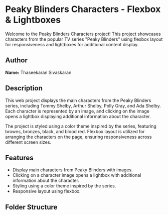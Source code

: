 # Peaky Blinders Characters - Flexbox & Lightboxes

Welcome to the Peaky Blinders Characters project! This project showcases characters from the popular TV series "Peaky Blinders" using flexbox layout for responsiveness and lightboxes for additional content display.

## Author

**Name:** Thaseekaran Sivaskaran

## Description

This web project displays the main characters from the Peaky Blinders series, including Tommy Shelby, Arthur Shelby, Polly Gray, and Ada Shelby. Each character is represented by an image, and clicking on the image opens a lightbox displaying additional information about the character.

The project is styled using a color theme inspired by the series, featuring browns, bronzes, black, and blood red. Flexbox layout is utilized for arranging the characters on the page, ensuring responsiveness across different screen sizes.

## Features

- Display main characters from Peaky Blinders with images.
- Clicking on a character image opens a lightbox with additional information about the character.
- Styling using a color theme inspired by the series.
- Responsive layout using flexbox.

## Folder Structure
